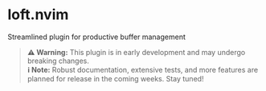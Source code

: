 # loft.nvim

Streamlined plugin for productive buffer management

> **⚠️ Warning:** This plugin is in early development and may undergo breaking changes.  
> **ℹ️ Note:** Robust documentation, extensive tests, and more features are planned for release in the coming weeks. Stay tuned!
